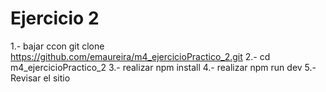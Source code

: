 # Ejercicio 2
1.- bajar ccon git clone https://github.com/emaureira/m4_ejercicioPractico_2.git
2.- cd m4_ejercicioPractico_2
3.- realizar npm install
4.- realizar npm run dev
5.- Revisar el sitio
